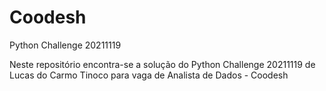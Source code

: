 # Coodesh

Python Challenge 20211119

Neste repositório encontra-se a solução do Python Challenge 20211119 de Lucas do Carmo Tinoco para vaga de Analista de Dados - Coodesh



